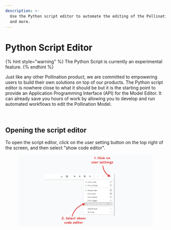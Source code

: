 ```yaml
---
description: >-
  Use the Python script editor to automate the editing of the Pollination Model
  and more.
---
```


# Python Script Editor

{% hint style="warning" %}
The Python Script is currently an experimental feature.
{% endhint %}

Just like any other Pollination product, we are committed to empowering users to build their own solutions on top of our products. The Python script editor is nowhere close to what it should be but it is the starting point to provide an Application Programming Interface (API) for the Model Editor. It can already save you hours of work by allowing you to develop and run automated workflows to edit the Pollination Model.

<figure><img src="../../.gitbook/assets/python-script.gif" alt=""><figcaption></figcaption></figure>

## Opening the script editor

To open the script editor, click on the user setting button on the top right of the screen, and then select "show code editor".

<figure><img src="../../.gitbook/assets/image (2) (1) (1) (1) (1).png" alt=""><figcaption></figcaption></figure>
